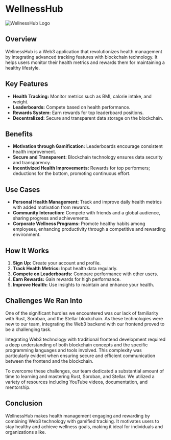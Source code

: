 # WellnessHub
![WellnessHub Logo](public/wellness.png)

## Overview
WellnessHub is a Web3 application that revolutionizes health management by integrating advanced tracking features with blockchain technology. It helps users monitor their health metrics and rewards them for maintaining a healthy lifestyle.

## Key Features
- **Health Tracking:** Monitor metrics such as BMI, calorie intake, and weight.
- **Leaderboards:** Compete based on health performance.
- **Rewards System:** Earn rewards for top leaderboard positions.
- **Decentralized:** Secure and transparent data storage on the blockchain.

## Benefits
- **Motivation through Gamification:** Leaderboards encourage consistent health improvement.
- **Secure and Transparent:** Blockchain technology ensures data security and transparency.
- **Incentivized Health Improvements:** Rewards for top performers; deductions for the bottom, promoting continuous effort.

## Use Cases
- **Personal Health Management:** Track and improve daily health metrics with added motivation from rewards.
- **Community Interaction:** Compete with friends and a global audience, sharing progress and achievements.
- **Corporate Wellness Programs:** Promote healthy habits among employees, enhancing productivity through a competitive and rewarding environment.

## How It Works
1. **Sign Up:** Create your account and profile.
2. **Track Health Metrics:** Input health data regularly.
3. **Compete on Leaderboards:** Compare performance with other users.
4. **Earn Rewards:** Gain rewards for high performance.
5. **Improve Health:** Use insights to maintain and enhance your health.

## Challenges We Ran Into
One of the significant hurdles we encountered was our lack of familiarity with Rust, Soroban, and the Stellar blockchain. As these technologies were new to our team, integrating the Web3 backend with our frontend proved to be a challenging task.

Integrating Web3 technology with traditional frontend development required a deep understanding of both blockchain concepts and the specific programming languages and tools involved. This complexity was particularly evident when ensuring secure and efficient communication between the frontend and the blockchain.

To overcome these challenges, our team dedicated a substantial amount of time to learning and mastering Rust, Soroban, and Stellar. We utilized a variety of resources including YouTube videos, documentation, and mentorship.

## Conclusion
WellnessHub makes health management engaging and rewarding by combining Web3 technology with gamified tracking. It motivates users to stay healthy and achieve wellness goals, making it ideal for individuals and organizations alike.
